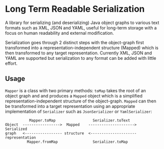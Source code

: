 # Long Term Readable Serialization
A library for serializing (and deserializing) Java object graphs to various text formats 
such as XML, JSON and YAML, useful for long-term storage with a focus on human readability
and external modification.

Serialization goes through 2 distinct steps with the object-graph first transformed into a 
representation-independent structure (Mapped) which is then transformed to any target representation.
Currently  XML, JSON and YAML are supported but serialization to any format can be
added with little effort.

## Usage

`Mapper` is a class with two primary methods: `toMap` takes the root of an object graph and
and produces a `Mapped` object which is a simplified representation-independent structure of
the object-graph. `Mapped` can then be transformed into a target representation using an
appropriate implementation of `Serializer` such as `JsonSerializer` or `YamlSerializer`:

               Mapper.toMap                 Serializer.toText
    Object  ----------------->  Mapped    --------------------->  Serialized
    graph   <----------------- structure  <--------------------- representation
              Mapper.fromMap                Serializer.toMap
    
